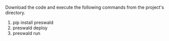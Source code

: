 Download the code and execute the following commands from the project's directory.

1. pip install preswald
2. preswald deploy
3. preswald run
